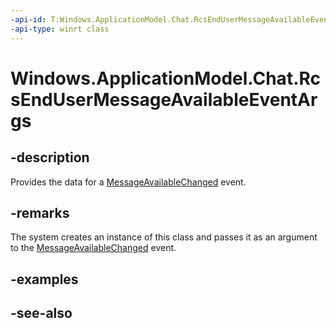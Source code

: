 ```yaml
---
-api-id: T:Windows.ApplicationModel.Chat.RcsEndUserMessageAvailableEventArgs
-api-type: winrt class
---
```


<!-- Class syntax.
public class RcsEndUserMessageAvailableEventArgs : Windows.ApplicationModel.Chat.IRcsEndUserMessageAvailableEventArgs
-->

# Windows.ApplicationModel.Chat.RcsEndUserMessageAvailableEventArgs

## -description
Provides the data for a [MessageAvailableChanged](rcsendusermessagemanager_messageavailablechanged.md) event.

## -remarks
The system creates an instance of this class and passes it as an argument to the [MessageAvailableChanged](rcsendusermessagemanager_messageavailablechanged.md) event.

## -examples

## -see-also
